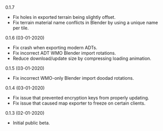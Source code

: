 0.1.7
- Fix holes in exported terrain being slightly offset.
- Fix terrain material name conflicts in Blender by using a unique name per tile.

0.1.6 (03-01-2020)
- Fix crash when exporting modern ADTs.
- Fix incorrect ADT WMO Blender import rotations.
- Reduce download/update size by compressing loading animation.

0.1.5 (03-01-2020)
- Fix incorrect WMO-only Blender import doodad rotations.

0.1.4 (03-01-2020)
- Fix issue that prevented encryption keys from properly updating.
- Fix issue that caused map exporter to freeze on certain clients.

0.1.3 (02-01-2020)
- Initial public beta.